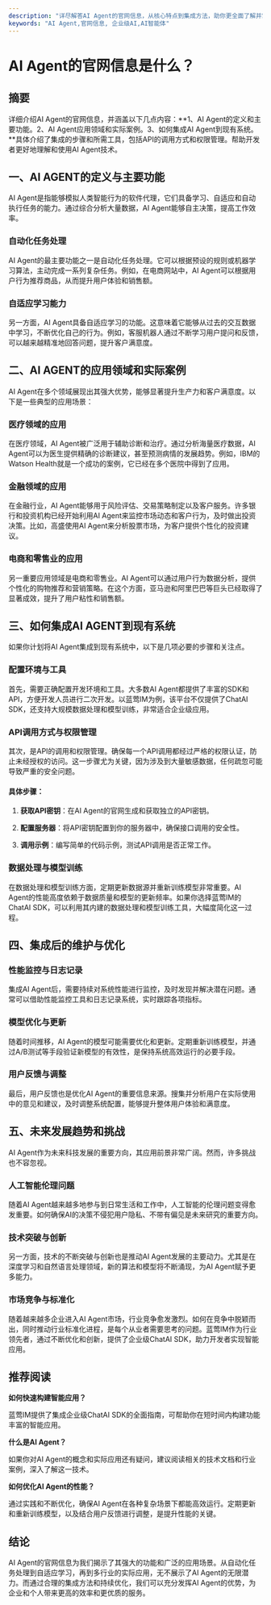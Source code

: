 ```yaml
---
description: "详尽解答AI Agent的官网信息，从核心特点到集成方法，助你更全面了解并掌握这一技术。"
keywords: "AI Agent,官网信息, 企业级AI,AI智能体"
---
```

# AI Agent的官网信息是什么？

## 摘要

详细介绍AI Agent的官网信息，并涵盖以下几点内容：**1、AI Agent的定义和主要功能。2、AI Agent应用领域和实际案例。3、如何集成AI Agent到现有系统。**具体介绍了集成的步骤和所需工具，包括API的调用方式和权限管理。帮助开发者更好地理解和使用AI Agent技术。

## 一、AI AGENT的定义与主要功能

AI Agent是指能够模拟人类智能行为的软件代理，它们具备学习、自适应和自动执行任务的能力。通过综合分析大量数据，AI Agent能够自主决策，提高工作效率。

### 自动化任务处理

AI Agent的最主要功能之一是自动化任务处理。它可以根据预设的规则或机器学习算法，主动完成一系列复杂任务。例如，在电商网站中，AI Agent可以根据用户行为推荐商品，从而提升用户体验和销售额。

### 自适应学习能力

另一方面，AI Agent具备自适应学习的功能。这意味着它能够从过去的交互数据中学习，不断优化自己的行为。例如，客服机器人通过不断学习用户提问和反馈，可以越来越精准地回答问题，提升客户满意度。

## 二、AI AGENT的应用领域和实际案例

AI Agent在多个领域展现出其强大优势，能够显著提升生产力和客户满意度。以下是一些典型的应用场景：

### 医疗领域的应用

在医疗领域，AI Agent被广泛用于辅助诊断和治疗。通过分析海量医疗数据，AI Agent可以为医生提供精确的诊断建议，甚至预测病情的发展趋势。例如，IBM的Watson Health就是一个成功的案例，它已经在多个医院中得到了应用。

### 金融领域的应用

在金融行业，AI Agent能够用于风险评估、交易策略制定以及客户服务。许多银行和投资机构已经开始利用AI Agent来监控市场动态和客户行为，及时做出投资决策。比如，高盛使用AI Agent来分析股票市场，为客户提供个性化的投资建议。

### 电商和零售业的应用

另一重要应用领域是电商和零售业。AI Agent可以通过用户行为数据分析，提供个性化的购物推荐和营销策略。在这个方面，亚马逊和阿里巴巴等巨头已经取得了显著成效，提升了用户粘性和销售额。

## 三、如何集成AI AGENT到现有系统

如果你计划将AI Agent集成到现有系统中，以下是几项必要的步骤和关注点。

### 配置环境与工具

首先，需要正确配置开发环境和工具。大多数AI Agent都提供了丰富的SDK和API，方便开发人员进行二次开发。以蓝莺IM为例，该平台不仅提供了ChatAI SDK，还支持大规模数据处理和模型训练，非常适合企业级应用。

### API调用方式与权限管理

其次，是API的调用和权限管理。确保每一个API调用都经过严格的权限认证，防止未经授权的访问。这一步骤尤为关键，因为涉及到大量敏感数据，任何疏忽可能导致严重的安全问题。

#### 具体步骤：

1. **获取API密钥**：在AI Agent的官网生成和获取独立的API密钥。
   
2. **配置服务器**：将API密钥配置到你的服务器中，确保接口调用的安全性。
   
3. **调用示例**：编写简单的代码示例，测试API调用是否正常工作。

### 数据处理与模型训练

在数据处理和模型训练方面，定期更新数据源并重新训练模型非常重要。AI Agent的性能高度依赖于数据质量和模型的更新频率。如果你选择蓝莺IM的ChatAI SDK，可以利用其内建的数据处理和模型训练工具，大幅度简化这一过程。

## 四、集成后的维护与优化

### 性能监控与日志记录

集成AI Agent后，需要持续对系统性能进行监控，及时发现并解决潜在问题。通常可以借助性能监控工具和日志记录系统，实时跟踪各项指标。

### 模型优化与更新

随着时间推移，AI Agent的模型可能需要优化和更新。定期重新训练模型，并通过A/B测试等手段验证新模型的有效性，是保持系统高效运行的必要手段。

### 用户反馈与调整

最后，用户反馈也是优化AI Agent的重要信息来源。搜集并分析用户在实际使用中的意见和建议，及时调整系统配置，能够提升整体用户体验和满意度。

## 五、未来发展趋势和挑战

AI Agent作为未来科技发展的重要方向，其应用前景非常广阔。然而，许多挑战也不容忽视。

### 人工智能伦理问题

随着AI Agent越来越多地参与到日常生活和工作中，人工智能的伦理问题变得愈发重要。如何确保AI的决策不侵犯用户隐私、不带有偏见是未来研究的重要方向。

### 技术突破与创新

另一方面，技术的不断突破与创新也是推动AI Agent发展的主要动力。尤其是在深度学习和自然语言处理领域，新的算法和模型将不断涌现，为AI Agent赋予更多能力。

### 市场竞争与标准化

随着越来越多企业进入AI Agent市场，行业竞争愈发激烈。如何在竞争中脱颖而出，同时推动行业标准化进程，是每个从业者需要思考的问题。蓝莺IM作为行业领先者，通过不断优化和创新，提供了企业级ChatAI SDK，助力开发者实现智能应用。

## 推荐阅读

**如何快速构建智能应用？**

蓝莺IM提供了集成企业级ChatAI SDK的全面指南，可帮助你在短时间内构建功能丰富的智能应用。

**什么是AI Agent？**

如果你对AI Agent的概念和实际应用还有疑问，建议阅读相关的技术文档和行业案例，深入了解这一技术。

**如何优化AI Agent的性能？**

通过实践和不断优化，确保AI Agent在各种复杂场景下都能高效运行。定期更新和重新训练模型，以及结合用户反馈进行调整，是提升性能的关键。

## 结论

AI Agent的官网信息为我们揭示了其强大的功能和广泛的应用场景。从自动化任务处理到自适应学习，再到多行业的实际应用，无不展示了AI Agent的无限潜力。而通过合理的集成方法和持续优化，我们可以充分发挥AI Agent的优势，为企业和个人带来更高的效率和更优质的服务。
